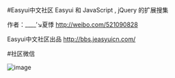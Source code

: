 #Easyui中文社区 Easyui 和 JavaScript , jQuery 的扩展搜集

作者：____′↘夏悸 http://weibo.com/521090828

Easyui中文社区出品 http://bbs.jeasyuicn.com/

#社区微信

![image](http://bbs.jeasyuicn.com/data/attachment/common/cf/180311ezs0kpcmaffi2uci.jpg)